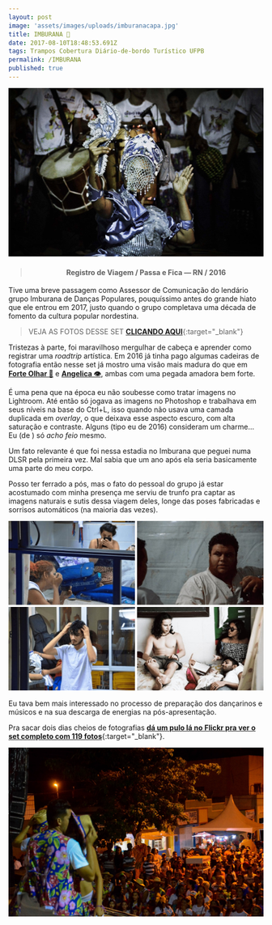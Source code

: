 ```yaml
---
layout: post
image: 'assets/images/uploads/imburanacapa.jpg'
title: IMBURANA 💃
date: 2017-08-10T18:48:53.691Z
tags: Trampos Cobertura Diário-de-bordo Turístico UFPB
permalink: /IMBURANA
published: true
---
```

![Yemanjá no palco se olhando no espelho](assets/images/uploads/IMBURANA02.jpg)

><h4><p style="text-align:center"><strong>Registro de Viagem / Passa e Fica — RN / 2016</strong></p></h4>

Tive uma breve passagem como Assessor de Comunicação do lendário grupo Imburana de Danças Populares, pouquíssimo antes do grande hiato que ele entrou em 2017, justo quando o grupo completava uma década de fomento da cultura popular nordestina.

> VEJA AS FOTOS DESSE SET [**CLICANDO AQUI**](https://flic.kr/s/aHskE4Xpqm){:target="_blank"}

Tristezas à parte, foi maravilhoso mergulhar de cabeça e aprender como registrar uma *roadtrip* artística. Em 2016 já tinha pago algumas cadeiras de fotografia então nesse set já mostro uma visão mais madura do que em **[Forte Olhar 🏰](/ForteOlhar)** e **[Angelica 👁](/Angelica)**, ambas com uma pegada amadora bem forte.

É uma pena que na época eu não soubesse como tratar imagens no Lightroom. Até então só jogava as imagens no Photoshop e trabalhava em seus níveis na base do Ctrl+L, isso quando não usava uma camada duplicada em *overlay*, o que deixava esse aspecto escuro, com alta saturação e contraste.  Alguns (tipo eu de 2016) consideram um charme… Eu (de <script>document.write(new Date().getFullYear())</script>) só *acho feio* mesmo.

Um fato relevante é que foi nessa estadia no Imburana que peguei numa DLSR pela primeira vez. Mal sabia que um ano após ela seria basicamente uma parte do meu corpo.

Posso ter ferrado a pós, mas o fato do pessoal do grupo já estar acostumado com minha presença me serviu de trunfo pra captar as imagens naturais e sutis dessa viagem deles, longe das poses fabricadas e sorrisos automáticos (na maioria das vezes).

![mosaico com várias fotos dos dançarinos se preparando para a apresentação, vestindo-se, maquiando-se, conversando entre si despretensiosamente ](assets/images/uploads/IMBURANA04.jpg)

Eu tava bem mais interessado no processo de preparação dos dançarinos e músicos e na sua descarga de energias na pós-apresentação.

Pra sacar dois dias cheios de fotografias [**dá um pulo lá no Flickr pra ver o set completo com 119 fotos**](https://flic.kr/s/aHskE4Xpqm){:target="_blank"}.

![imagem de dois dançarinos dançando na borda do palco e o público em segundo plano](assets/images/uploads/IMBURANA01.jpg)